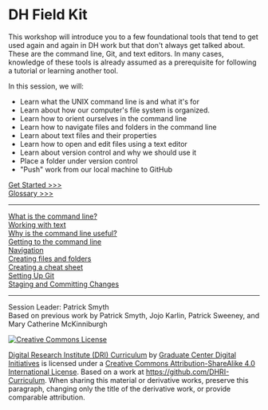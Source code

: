 # DH Field Kit

This workshop will introduce you to a few foundational tools that tend to get used again and again in DH work but that don't always get talked about. These are the command line, Git, and text editors. In many cases, knowledge of these tools is already assumed as a prerequisite for following a tutorial or learning another tool.

In this session, we will:

- Learn what the UNIX command line is and what it's for
- Learn about how our computer's file system is organized.
- Learn how to orient ourselves in the command line
- Learn how to navigate files and folders in the command line
- Learn about text files and their properties
- Learn how to open and edit files using a text editor
- Learn about version control and why we should use it
- Place a folder under version control
- "Push" work from our local machine to GitHub

[Get Started >>>](sections/what-is-the-command-line.md)  
[Glossary >>>](https://github.com/DHRI-Curriculum/glossary/blob/master/sections/command-line.md)  

-----

[What is the command line?](sections/what-is-the-command-line.md)   
[Working with text](sections/text-editors.md)  
[Why is the command line useful?](sections/why-is-the-command-line-useful.md)  
[Getting to the command line](sections/getting-to-the-command-line.md)  
[Navigation](sections/navigation.md)  
[Creating files and folders](sections/creating-files-and-folders.md)  
[Creating a cheat sheet](sections/creating_a_cheat_sheet.md)  
[Setting Up Git](sections/setup.md)  
[Staging and Committing Changes](gitaction.md)  

-----

Session Leader: Patrick Smyth  
Based on previous work by Patrick Smyth, Jojo Karlin, Patrick Sweeney, and Mary Catherine McKinniburgh

[![Creative Commons License](https://i.creativecommons.org/l/by-sa/4.0/88x31.png)](http://creativecommons.org/licenses/by-sa/4.0/)

[Digital Research Institute (DRI) Curriculum](http://purl.org/dc/terms/) by [Graduate Center Digital Initiatives](https://gcdi.commons.gc.cuny.edu/) is licensed under a [Creative Commons Attribution-ShareAlike 4.0 International License](http://creativecommons.org/licenses/by-sa/4.0/). Based on a work at <https://github.com/DHRI-Curriculum>. When sharing this material or derivative works, preserve this paragraph, changing only the title of the derivative work, or provide comparable attribution.
